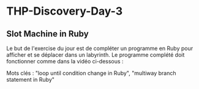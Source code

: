 # THP-Discovery-Day-3
## Slot Machine in Ruby

Le but de l'exercise du jour est de compléter un programme en Ruby pour afficher et se déplacer dans un labyrinth. 
Le programme complété doit fonctionner comme dans la vidéo ci-dessous : 



Mots clés : "loop until condition change in Ruby", "multiway branch statement in Ruby"
